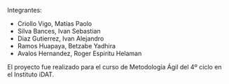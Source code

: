 Integrantes:

- Criollo Vigo, Matías Paolo
- Silva Bances, Ivan Sebastian
- Diaz Gutierrez, Ivan Alejandro
- Ramos Huapaya, Betzabe Yadhira
- Avalos Hernandez, Roger Espiritu Helaman

El proyecto fue realizado para el curso de Metodología Ágil del 4º ciclo en el Instituto iDAT.
